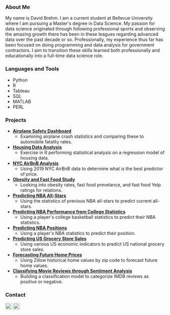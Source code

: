 ### About Me
My name is David Brehm. I am a current student at Bellevue University where I am pursuing a Master's degree in Data Science. My passion for data science originated through following professional sports and observing the amazing growth there has been in these leagues regarding advanced data over the past decade or so. Professionally, my experience thus far has been focused on doing programming and data analysis for government contractors. I aim to transition these skills learned both professionally and educationally into a full-time data science role.

### Languages and Tools
* Python
* R
* Tableau
* SQL
* MATLAB
* PERL

### Projects
* **[Airplane Safety Dashboard](https://github.com/dtbrehm/Portfolio/tree/main/Airplane%20Safety%20Dashboard)** 
  * Examining airplane crash statistics and comparing these to automobile fatality rates.
* **[Housing Data Analysis](https://github.com/dtbrehm/Portfolio/tree/main/Housing%20Data%20Analysis)**
  * Exercise in R performing statistical analysis on a regression model of housing data.
* **[NYC AirBnB Analysis](https://github.com/dtbrehm/Portfolio/tree/main/NYC%20AirBnB%20Analysis)**
  * Using 2019 NYC AirBnB data to determine what is the best predictor of price.
* **[Obesity and Fast Food Study](https://github.com/dtbrehm/Portfolio/tree/main/Obesity%20and%20Fast%20Food%20Study)**
  * Looking into obesity rates, fast food prevelance, and fast food Yelp ratings for relations. 
* **[Predicting NBA All-Stars](https://github.com/dtbrehm/Portfolio/tree/main/Predicting%20NBA%20All-Stars)**
  * Using the statistics of previous NBA all-stars to predict current all-stars.
* **[Predicting NBA Performance from College Statistics](https://github.com/dtbrehm/Portfolio/tree/main/Predicting%20NBA%20Performance%20from%20College%20Statistics)**
  * Using a player's college basketball statistics to predict their NBA statistics.
* **[Predicting NBA Positions](https://github.com/dtbrehm/Portfolio/tree/main/Predicting%20NBA%20Positions)**
  * Using a player's NBA statistics to predict their position.
* **[Predicting US Grocery Store Sales](https://github.com/dtbrehm/Portfolio/tree/main/Predicting%20US%20Grocery%20Store%20Sales)**
  * Using various US economic indicators to predict US national grocery store sales.
* **[Forecasting Future Home Prices](https://github.com/dtbrehm/Portfolio/tree/main/Forecasting%20Future%20Home%20Prices)**
  * Using Zillow historical home values by zip code to forecast future home values.
* **[Classifying Movie Reviews through Sentiment Analysis](https://github.com/dtbrehm/Portfolio/tree/main/Classifying%20Movie%20Reviews%20through%20Sentiment%20Analysis)**
  * Building a classification model to categorize IMDB reviews as positive or negative.


### Contact

<a href="mailto:d.brehm@gmail.com">
  <img align="left" alt="David's Email" width="22px" src="https://cdn.worldvectorlogo.com/logos/gmail-icon.svg" />
</a>
<a href="https://www.linkedin.com/in/dbrehm/">
  <img align="left" alt="David's LinkedIn" width="22px" src="https://cdn.worldvectorlogo.com/logos/linkedin-icon-2.svg" />
</a>
